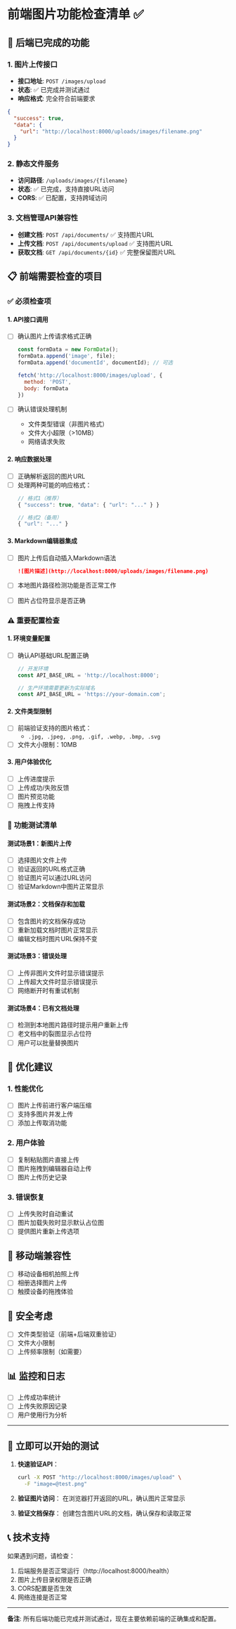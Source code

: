 # 前端图片功能检查清单 ✅

## 🎯 后端已完成的功能

### 1. 图片上传接口
- **接口地址**: `POST /images/upload`
- **状态**: ✅ 已完成并测试通过
- **响应格式**: 完全符合前端要求
```json
{
  "success": true,
  "data": {
    "url": "http://localhost:8000/uploads/images/filename.png"
  }
}
```

### 2. 静态文件服务
- **访问路径**: `/uploads/images/{filename}`
- **状态**: ✅ 已完成，支持直接URL访问
- **CORS**: ✅ 已配置，支持跨域访问

### 3. 文档管理API兼容性
- **创建文档**: `POST /api/documents/` ✅ 支持图片URL
- **上传文档**: `POST /api/documents/upload` ✅ 支持图片URL
- **获取文档**: `GET /api/documents/{id}` ✅ 完整保留图片URL

## 📋 前端需要检查的项目

### ✅ **必须检查项**

#### 1. API接口调用
- [ ] 确认图片上传请求格式正确
  ```javascript
  const formData = new FormData();
  formData.append('image', file);
  formData.append('documentId', documentId); // 可选
  
  fetch('http://localhost:8000/images/upload', {
    method: 'POST',
    body: formData
  })
  ```

- [ ] 确认错误处理机制
  - 文件类型错误（非图片格式）
  - 文件大小超限（>10MB）
  - 网络请求失败

#### 2. 响应数据处理
- [ ] 正确解析返回的图片URL
- [ ] 处理两种可能的响应格式：
  ```javascript
  // 格式1（推荐）
  { "success": true, "data": { "url": "..." } }
  
  // 格式2（备用）
  { "url": "..." }
  ```

#### 3. Markdown编辑器集成
- [ ] 图片上传后自动插入Markdown语法
  ```markdown
  ![图片描述](http://localhost:8000/uploads/images/filename.png)
  ```

- [ ] 本地图片路径检测功能是否正常工作
- [ ] 图片占位符显示是否正确

### ⚠️ **重要配置检查**

#### 1. 环境变量配置
- [ ] 确认API基础URL配置正确
  ```javascript
  // 开发环境
  const API_BASE_URL = 'http://localhost:8000';
  
  // 生产环境需要更新为实际域名
  const API_BASE_URL = 'https://your-domain.com';
  ```

#### 2. 文件类型限制
- [ ] 前端验证支持的图片格式：
  - `.jpg, .jpeg, .png, .gif, .webp, .bmp, .svg`
- [ ] 文件大小限制：10MB

#### 3. 用户体验优化
- [ ] 上传进度提示
- [ ] 上传成功/失败反馈
- [ ] 图片预览功能
- [ ] 拖拽上传支持

### 🔧 **功能测试清单**

#### 测试场景1：新图片上传
- [ ] 选择图片文件上传
- [ ] 验证返回的URL格式正确
- [ ] 验证图片可以通过URL访问
- [ ] 验证Markdown中图片正常显示

#### 测试场景2：文档保存和加载
- [ ] 包含图片的文档保存成功
- [ ] 重新加载文档时图片正常显示
- [ ] 编辑文档时图片URL保持不变

#### 测试场景3：错误处理
- [ ] 上传非图片文件时显示错误提示
- [ ] 上传超大文件时显示错误提示
- [ ] 网络断开时有重试机制

#### 测试场景4：已有文档处理
- [ ] 检测到本地图片路径时提示用户重新上传
- [ ] 老文档中的裂图显示占位符
- [ ] 用户可以批量替换图片

## 🚀 **优化建议**

### 1. 性能优化
- [ ] 图片上传前进行客户端压缩
- [ ] 支持多图片并发上传
- [ ] 添加上传取消功能

### 2. 用户体验
- [ ] 复制粘贴图片直接上传
- [ ] 图片拖拽到编辑器自动上传
- [ ] 图片上传历史记录

### 3. 错误恢复
- [ ] 上传失败时自动重试
- [ ] 图片加载失败时显示默认占位图
- [ ] 提供图片重新上传选项

## 📱 **移动端兼容性**
- [ ] 移动设备相机拍照上传
- [ ] 相册选择图片上传
- [ ] 触摸设备的拖拽体验

## 🔐 **安全考虑**
- [ ] 文件类型验证（前端+后端双重验证）
- [ ] 文件大小限制
- [ ] 上传频率限制（如需要）

## 📊 **监控和日志**
- [ ] 上传成功率统计
- [ ] 上传失败原因记录
- [ ] 用户使用行为分析

---

## 🎯 **立即可以开始的测试**

1. **快速验证API**：
   ```bash
   curl -X POST "http://localhost:8000/images/upload" \
     -F "image=@test.png"
   ```

2. **验证图片访问**：
   在浏览器打开返回的URL，确认图片正常显示

3. **验证文档保存**：
   创建包含图片URL的文档，确认保存和读取正常

## 📞 **技术支持**

如果遇到问题，请检查：
1. 后端服务是否正常运行（http://localhost:8000/health）
2. 图片上传目录权限是否正确
3. CORS配置是否生效
4. 网络连接是否正常

---

**备注**: 所有后端功能已完成并测试通过，现在主要依赖前端的正确集成和配置。